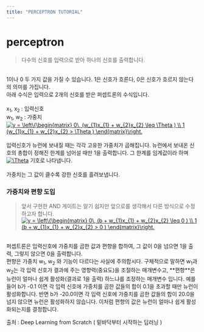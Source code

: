 ```yaml
---
title: "PERCEPTRON TUTORIAL"
---
```


# perceptron

> 다수의 신호를 입력으로 받아 하나의 신호를 출력합니다.
<br>
1이나 0 두 가지 값을 가질 수 있습니다. 1은 신호가 흐른다, 0은 신호가 흐르지 않는다의 의미를 가집니다.
<br/>
아래 수식은 입력으로 2개의 신호를 받은 퍼셉트론의 수식입니다.
<br/>
<br/>
x<sub>1</sub>, x<sub>2</sub> : 입력신호
<br/>w<sub>1</sub>, w<sub>2</sub> : 가중치
<br/>
<a href="https://www.codecogs.com/eqnedit.php?latex=y&space;=&space;\left\{\begin{matrix}&space;0\,&space;(w_{1}x_{1}&space;&plus;&space;w_{2}x_{2}&space;\leq&space;\Theta&space;)&space;\\&space;1&space;(w_{1}x_{1}&space;&plus;&space;w_{2}x_{2}&space;>&space;\Theta&space;)&space;\end{matrix}\right." target="_blank"><img src="https://latex.codecogs.com/gif.latex?y&space;=&space;\left\{\begin{matrix}&space;0\,&space;(w_{1}x_{1}&space;&plus;&space;w_{2}x_{2}&space;\leq&space;\Theta&space;)&space;\\&space;1&space;(w_{1}x_{1}&space;&plus;&space;w_{2}x_{2}&space;>&space;\Theta&space;)&space;\end{matrix}\right." title="y = \left\{\begin{matrix} 0\, (w_{1}x_{1} + w_{2}x_{2} \leq \Theta ) \\ 1 (w_{1}x_{1} + w_{2}x_{2} > \Theta ) \end{matrix}\right." /></a>
<br/>
<br/>
입력신호가 뉴런에 보내질 때는 각각 고유한 가중치가 곱해집니다. 뉴런에서 보내온 신호의 총합이 정해진 한계를 넘어설 때만 1을 출력합니다. 그 한계를 임계값이라 하며 <a href="https://www.codecogs.com/eqnedit.php?latex=\Theta" target="_blank"><img src="https://latex.codecogs.com/gif.latex?\Theta" title="\Theta" /></a> 기호로 나타냅니다.
<br/>
<br/>
가중치는 그 값이 클수록 강한 신호를 흘려보냅니다.

### 가중치와 편향 도입

>앞서 구현한 AND 게이트는 알기 쉽지만 앞으로를 생각해서 다른 방식으로 수정하고자 합니다.
<a href="https://www.codecogs.com/eqnedit.php?latex=y&space;=&space;\left\{\begin{matrix}&space;0\,&space;(b&space;&plus;&space;w_{1}x_{1}&space;&plus;&space;w_{2}x_{2}&space;\leq&space;0&space;)&space;\\&space;1&space;(b&space;&plus;&space;w_{1}x_{1}&space;&plus;&space;w_{2}x_{2}&space;>&space;0&space;)&space;\end{matrix}\right." target="_blank"><img src="https://latex.codecogs.com/gif.latex?y&space;=&space;\left\{\begin{matrix}&space;0\,&space;(b&space;&plus;&space;w_{1}x_{1}&space;&plus;&space;w_{2}x_{2}&space;\leq&space;0&space;)&space;\\&space;1&space;(b&space;&plus;&space;w_{1}x_{1}&space;&plus;&space;w_{2}x_{2}&space;>&space;0&space;)&space;\end{matrix}\right." title="y = \left\{\begin{matrix} 0\, (b + w_{1}x_{1} + w_{2}x_{2} \leq 0 ) \\ 1 (b + w_{1}x_{1} + w_{2}x_{2} > 0 ) \end{matrix}\right." /></a>
<br/>
퍼셉트론은 입력신호에 가중치를 곱한 값과 편향을 합하여, 그 값이 0을 넘으면 1을 출력, 그렇지 않으면 0을 출력합니다.
<br/>
편향은 가중치 w<sub>1</sub>, w<sub>2</sub> 와 기능이 다르다는 사실에 주의합시다. 구체적으로 말하면 w<sub>1</sub>과 w<sub>2</sub>는 각 입력 신호가 결과에 주는 영향력(중요도)을 조절하는 매개변수고, **편향**은 뉴런이 얼마나 쉽게 활성화(결과로 1을 출력) 하느냐를 조정하는 매개변수 입니다. 예를 들어 b가 -0.1 이면 각 입력 신호에 가중치를 곱한 값들의 합이 0.1을 초과할 때만 뉴런이 활성화합니다. 반면 b가 -20.0이면 각 입력 신호에 가중치를 곱한 값들의 합이 20.0을 넘지 않으면 뉴런은 활성화하지 않습니다. 이처럼 편향의 값은 뉴런이 얼마나 쉽게 활성화되는지를 결정합니다.



 출처 : Deep Learning from Scratch ( 밑바닥부터 시작하는 딥러닝 ) 










